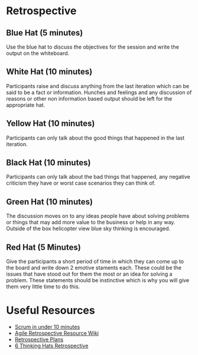 # Retrospective

## Blue Hat (5 minutes)
Use the blue hat to discuss the objectives for the session and write the output on the whiteboard.

## White Hat (10 minutes)
Participants raise and discuss anything from the last iteration which can be said to be a fact or information. Hunches and feelings and any discussion of reasons or other non information based output should be left for the appropriate hat.

## Yellow Hat (10 minutes)
Participants can only talk about the good things that happened in the last iteration.

## Black Hat (10 minutes)
Participants can only talk about the bad things that happened, any negative criticism they have or worst case scenarios they can think of.

## Green Hat (10 minutes)
The discussion moves on to any ideas people have about solving problems or things that may add more value to the business or help in any way. Outside of the box helicopter view blue sky thinking is encouraged.

## Red Hat (5 Minutes)
Give the participants a short period of time in which they can come up to the board and write down 2 emotive staments each. These could be the issues that have stood out for them the most or an idea for solving a problem. These statements should be instinctive which is why you will give them very little time to do this.

# Useful Resources
- [Scrum in under 10 minutes](https://www.youtube.com/user/axosoft?v=XU0llRltyFM)
- [Agile Retrospective Resource Wiki](http://retrospectivewiki.org/index.php?title=Main_Page)
- [Retrospective Plans](http://retrospectivewiki.org/index.php?title=Retrospective_Plans)
- [6 Thinking Hats Retrospective](http://retrospectivewiki.org/index.php?title=6_Thinking_Hats_Retrospective)
